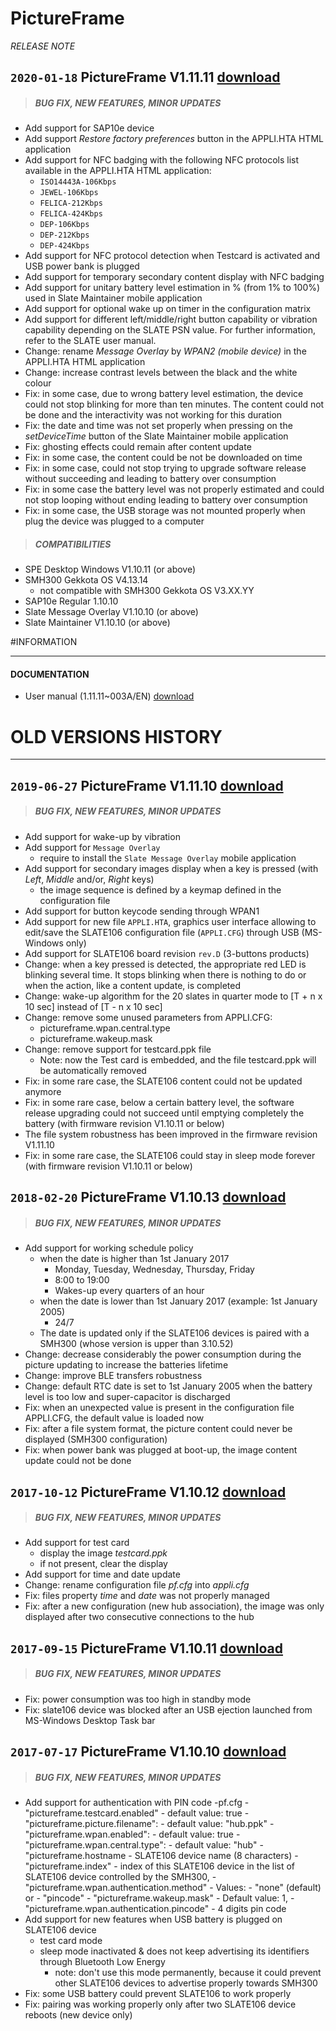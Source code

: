 # PictureFrame
*RELEASE NOTE*

## `2020-01-18` PictureFrame V1.11.11 [download](https://github.com/Qeedji/archives/blob/master/downloads/slate106/pictureframe/pictureframe-slate106-setup-1.11.11.rpk)
>##### **BUG FIX, NEW FEATURES, MINOR UPDATES**
- Add support for SAP10e device
- Add support *Restore factory preferences* button in the APPLI.HTA HTML application
- Add support for NFC badging with the following NFC protocols list available in the APPLI.HTA HTML application:
    - `ISO14443A-106Kbps`
    - `JEWEL-106Kbps`
    - `FELICA-212Kbps`
    - `FELICA-424Kbps`
    - `DEP-106Kbps`
    - `DEP-212Kbps`
    - `DEP-424Kbps`
- Add support for NFC protocol detection when Testcard is activated and USB power bank is plugged
- Add support for temporary secondary content display with NFC badging
- Add support for unitary battery level estimation in % (from 1% to 100%) used in Slate Maintainer mobile application
- Add support for optional wake up on timer in the configuration matrix
- Add support for different left/middle/right button capability or vibration capability depending on the SLATE PSN value. For further information, refer to the SLATE user manual.
- Change: rename *Message Overlay* by *WPAN2 (mobile device)* in the APPLI.HTA HTML application
- Change: increase contrast levels between the black and the white colour
- Fix: in some case, due to wrong battery level estimation, the device could not stop blinking for more than ten minutes. The content could not be done and the interactivity was not working for this duration
- Fix: the date and time was not set properly when pressing on the *setDeviceTime* button of the Slate Maintainer mobile application
- Fix: ghosting effects could remain after content update
- Fix: in some case, the content could be not be downloaded on time
- Fix: in some case, could not stop trying to upgrade software release without succeeding and leading to battery over consumption
- Fix: in some case the battery level was not properly estimated and could not stop looping without ending leading to battery over consumption
- Fix: in some case, the USB storage was not mounted properly when plug the device was plugged to a computer
>##### **COMPATIBILITIES**
- SPE Desktop Windows V1.10.11 (or above)
- SMH300 Gekkota OS V4.13.14
    - not compatible with SMH300 Gekkota OS V3.XX.YY
- SAP10e Regular 1.10.10
- Slate Message Overlay V1.10.10 (or above)
- Slate Maintainer V1.10.10 (or above)

#INFORMATION
***********************************************************************
#### **DOCUMENTATION**
- User manual (1.11.11~003A/EN) [download](https://github.com/Qeedji/archives/blob/master/downloads/slate106/pictureframe/slate106-user_manual-1.11.11~003A_en.pdf)

# OLD VERSIONS HISTORY
***********************************************************************

## `2019-06-27` PictureFrame V1.11.10 [download](https://github.com/Qeedji/archives/blob/master/downloads/slate106/pictureframe/pictureframe-slate106-setup-1.11.10.rpk)
>##### **BUG FIX, NEW FEATURES, MINOR UPDATES**
- Add support for wake-up by vibration
- Add support for `Message Overlay`
    - require to install the `Slate Message Overlay` mobile application
- Add support for secondary images display when a key is pressed (with *Left*, *Middle* and/or, *Right* keys)
    - the image sequence is defined by a keymap defined in the configuration file
- Add support for button keycode sending through WPAN1
- Add support for new file `APPLI.HTA`, graphics user interface allowing to edit/save the SLATE106 configuration file (`APPLI.CFG`) through USB (MS-Windows only)
- Add support for SLATE106 board revision `rev.D` (3-buttons products)
- Change: when a key pressed is detected, the appropriate red LED is blinking several time. It stops blinking when there is nothing to do or when the action, like a content update, is completed
- Change: wake-up algorithm for the 20 slates in quarter mode to [T + n x 10 sec] instead of [T - n x 10 sec]
- Change: remove some unused parameters from APPLI.CFG:
    - pictureframe.wpan.central.type
    - pictureframe.wakeup.mask
- Change: remove support for testcard.ppk file
    - Note: now the Test card is embedded, and the file testcard.ppk will be automatically removed
- Fix: in some rare case, the SLATE106 content could not be updated anymore
- Fix: in some rare case, below a certain battery level, the software release upgrading could not succeed until emptying completely the battery (with firmware revision V1.10.11 or below)
- The file system robustness has been improved in the firmware revision V1.11.10
- Fix: in some rare case, the SLATE106 could stay in sleep mode forever (with firmware revision V1.10.11 or below)

## `2018-02-20` PictureFrame V1.10.13 [download](https://github.com/Qeedji/archives/blob/master/downloads/slate106/pictureframe/pictureframe-slate106-setup-1.10.13.rpk)
>##### **BUG FIX, NEW FEATURES, MINOR UPDATES**
- Add support for working schedule policy
    - when the date is higher than 1st January 2017
        - Monday, Tuesday, Wednesday, Thursday, Friday
        - 8:00 to 19:00
        - Wakes-up every quarters of an hour
    - when the date is lower than 1st January 2017 (example: 1st January 2005)
        - 24/7
	- The date is updated only if the SLATE106 devices is paired with a SMH300 (whose version is upper than 3.10.52)
- Change: decrease considerably the power consumption during the picture updating to increase the batteries lifetime
- Change: improve BLE transfers robustness
- Change: default RTC date is set to 1st January 2005 when the battery level is too low and super-capacitor is discharged
- Fix: when an unexpected value is present in the configuration file APPLI.CFG, the default value is loaded now
- Fix: after a file system format, the picture content could never be displayed (SMH300 configuration)
- Fix: when power bank was plugged at boot-up, the image content update could not be done

## `2017-10-12` PictureFrame V1.10.12 [download](https://github.com/Qeedji/archives/blob/master/downloads/slate106/pictureframe/pictureframe-slate106-setup-1.10.12.rpk)
>##### **BUG FIX, NEW FEATURES, MINOR UPDATES**
- Add support for test card
	- display the image *testcard.ppk*
	- if not present, clear the display
- Add support for time and date update
- Change: rename configuration file *pf.cfg* into *appli.cfg*
- Fix: files property *time* and *date* was not properly managed
- Fix: after a new configuration (new hub association), the image was only displayed after two consecutive connections to the hub

## `2017-09-15` PictureFrame V1.10.11 [download](https://github.com/Qeedji/archives/blob/master/downloads/slate106/pictureframe/pictureframe-slate106-setup-1.10.11.rpk)
>##### **BUG FIX, NEW FEATURES, MINOR UPDATES**
- Fix: power consumption was too high in standby mode
- Fix: slate106 device was blocked after an USB ejection launched from MS-Windows Desktop Task bar

## `2017-07-17` PictureFrame V1.10.10 [download](https://github.com/Qeedji/archives/blob/master/downloads/slate106/pictureframe/pictureframe-slate106-setup-1.10.10.rpk)
>##### **BUG FIX, NEW FEATURES, MINOR UPDATES**
- Add support for authentication with PIN code
	 -pf.cfg
		- "pictureframe.testcard.enabled"
			- default value: true
		- "pictureframe.picture.filename":
			- default value: "hub.ppk"
		- "pictureframe.wpan.enabled":
			- default value: true
		- "pictureframe.wpan.central.type":
			- default value: "hub"
		- "pictureframe.hostname
			- SLATE106 device name (8 characters)
		- "pictureframe.index"
			- index of this SLATE106 device in the list of SLATE106 device controlled by the SMH300,
		- "pictureframe.wpan.authentication.method"
			- Values:
				- "none" (default) or
				- "pincode"
		- "pictureframe.wakeup.mask"
			- Default value: 1,
		- "pictureframe.wpan.authentication.pincode"
			- 4 digits pin code
- Add support for new features when USB battery is plugged on SLATE106 device
	- test card mode
	- sleep mode inactivated & does not keep advertising its identifiers through Bluetooth Low Energy
		- note: don't use this mode permanently, because it could prevent other SLATE106 devices to advertise properly towards SMH300
- Fix: some USB battery could prevent SLATE106 to work properly
- Fix: pairing was working properly only after two SLATE106 device reboots (new device only)
